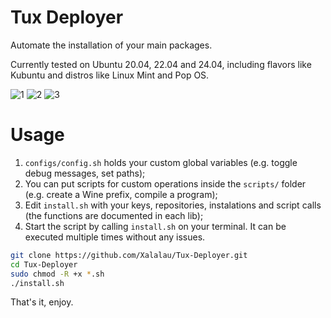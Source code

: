 # Tux Deployer

Automate the installation of your main packages.

Currently tested on Ubuntu 20.04, 22.04 and 24.04, including flavors like Kubuntu and distros like Linux Mint and Pop OS.

![1](https://github.com/Xalalau/Tux-Deployer/assets/5098527/a5fcaaae-cf62-4cd4-ab31-821fce1a6df9)
![2](https://github.com/Xalalau/Tux-Deployer/assets/5098527/a8dae270-5b1f-4ac1-ae81-ed7b9a13b05c)
![3](https://github.com/Xalalau/Tux-Deployer/assets/5098527/8438a3e8-7e24-4d61-8e56-401dfa9f9cfb)

# Usage

1. ``configs/config.sh`` holds your custom global variables (e.g. toggle debug messages, set paths);
2. You can put scripts for custom operations inside the ``scripts/`` folder (e.g. create a Wine prefix, compile a program);
3. Edit ``install.sh`` with your keys, repositories, instalations and script calls (the functions are documented in each lib);
4. Start the script by calling ``install.sh`` on your terminal. It can be executed multiple times without any issues.

```sh
git clone https://github.com/Xalalau/Tux-Deployer.git
cd Tux-Deployer
sudo chmod -R +x *.sh
./install.sh
```

That's it, enjoy.
